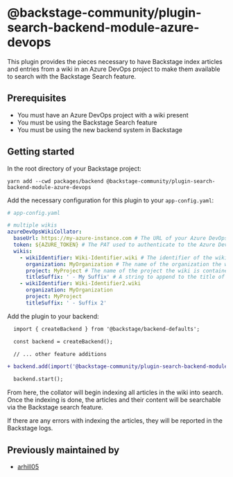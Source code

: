 # @backstage-community/plugin-search-backend-module-azure-devops

This plugin provides the pieces necessary to have Backstage index articles and entries from a wiki in an Azure DevOps project to make them available to search with the Backstage Search feature.

## Prerequisites

- You must have an Azure DevOps project with a wiki present
- You must be using the Backstage Search feature
- You must be using the new backend system in Backstage

## Getting started

In the root directory of your Backstage project:

```console
yarn add --cwd packages/backend @backstage-community/plugin-search-backend-module-azure-devops
```

Add the necessary configuration for this plugin to your `app-config.yaml`:

```yaml
# app-config.yaml

# multiple wikis
azureDevOpsWikiCollator:
  baseUrl: https://my-azure-instance.com # The URL of your Azure DevOps instance. Required
  token: ${AZURE_TOKEN} # The PAT used to authenticate to the Azure DevOps REST API. Required.
  wikis:
    - wikiIdentifier: Wiki-Identifier.wiki # The identifier of the wiki. This can be found by looking at the URL of the wiki in ADO. It is typically something like '{nameOfWiki}.wiki'. Required.
      organization: MyOrganization # The name of the organization the wiki is contained in. Required.
      project: MyProject # The name of the project the wiki is contained in. Required.
      titleSuffix: ' - My Suffix' # A string to append to the title of articles to make them easier to identify as search results from the wiki. Optional
    - wikiIdentifier: Wiki-Identifier2.wiki
      organization: MyOrganization
      project: MyProject
      titleSuffix: ' - Suffix 2'
```

Add the plugin to your backend:

```diff
  import { createBackend } from '@backstage/backend-defaults';

  const backend = createBackend();

  // ... other feature additions

+ backend.add(import('@backstage-community/plugin-search-backend-module-azure-devops'));

  backend.start();
```

From here, the collator will begin indexing all articles in the wiki into search. Once the indexing is done, the articles and their content will be searchable via the Backstage search feature.

If there are any errors with indexing the articles, they will be reported in the Backstage logs.

## Previously maintained by

- [arhill05](https://github.com/arhill05/backstage-plugin-search-backend-module-azure-devops-wiki/blob/main/README.md)
